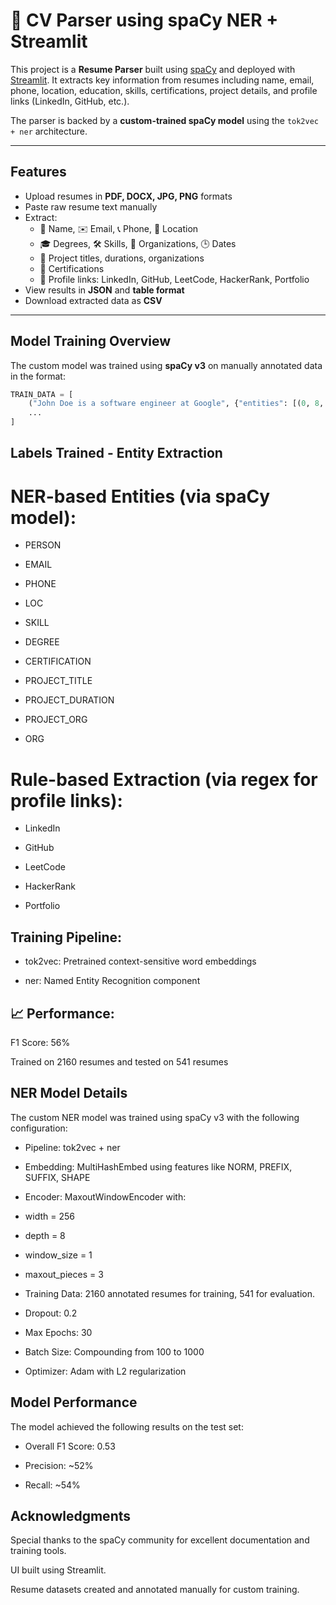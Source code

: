 # 📄 CV Parser using spaCy NER + Streamlit

This project is a **Resume Parser** built using [spaCy](https://spacy.io/) and deployed with [Streamlit](https://streamlit.io/). It extracts key information from resumes including name, email, phone, location, education, skills, certifications, project details, and profile links (LinkedIn, GitHub, etc.).

The parser is backed by a **custom-trained spaCy model** using the `tok2vec + ner` architecture.

---

## Features

- Upload resumes in **PDF, DOCX, JPG, PNG** formats
- Paste raw resume text manually
- Extract:
  - 👤 Name, ✉️ Email, 📞 Phone, 📍 Location
  - 🎓 Degrees, 🛠 Skills, 🏢 Organizations, 🕒 Dates
  - 🧪 Project titles, durations, organizations
  - 📜 Certifications
  - 🔗 Profile links: LinkedIn, GitHub, LeetCode, HackerRank, Portfolio
- View results in **JSON** and **table format**
- Download extracted data as **CSV**

---

## Model Training Overview

The custom model was trained using **spaCy v3** on manually annotated data in the format:

```python
TRAIN_DATA = [
    ("John Doe is a software engineer at Google", {"entities": [(0, 8, "PERSON"), (31, 37, "ORG")]}),
    ...
]
```

## Labels Trained - Entity Extraction
# NER-based Entities (via spaCy model):

- PERSON

- EMAIL

- PHONE

- LOC

- SKILL

- DEGREE

- CERTIFICATION

- PROJECT_TITLE

- PROJECT_DURATION

- PROJECT_ORG

- ORG

# Rule-based Extraction (via regex for profile links):

- LinkedIn

- GitHub

- LeetCode

- HackerRank

- Portfolio

## Training Pipeline:

- tok2vec: Pretrained context-sensitive word embeddings

- ner: Named Entity Recognition component

## 📈 Performance:
F1 Score: 56%

Trained on 2160 resumes and tested on 541 resumes

## NER Model Details
The custom NER model was trained using spaCy v3 with the following configuration:

- Pipeline: tok2vec + ner

- Embedding: MultiHashEmbed using features like NORM, PREFIX, SUFFIX, SHAPE

- Encoder: MaxoutWindowEncoder with:

- width = 256

- depth = 8

- window_size = 1

- maxout_pieces = 3

- Training Data: 2160 annotated resumes for training, 541 for evaluation.

- Dropout: 0.2

- Max Epochs: 30

- Batch Size: Compounding from 100 to 1000

- Optimizer: Adam with L2 regularization

## Model Performance
The model achieved the following results on the test set:

- Overall F1 Score: 0.53

- Precision: ~52%

- Recall: ~54%

## Acknowledgments
Special thanks to the spaCy community for excellent documentation and training tools.

UI built using Streamlit.

Resume datasets created and annotated manually for custom training.
